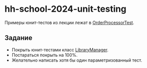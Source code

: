 # hh-school-2024-unit-testing

Примеры юнит-тестов из лекции лежат в [OrderProcessorTest](src/test/java/ru/hh/school/unittesting/example/OrderProcessorTest.java).

## Задание

- Покрыть юнит-тестами класс [LibraryManager](src/main/java/ru/hh/school/unittesting/homework/LibraryManager.java).
- Постараться покрыть на 100%.
- Желательно написать хотя бы один параметризованный тест.
